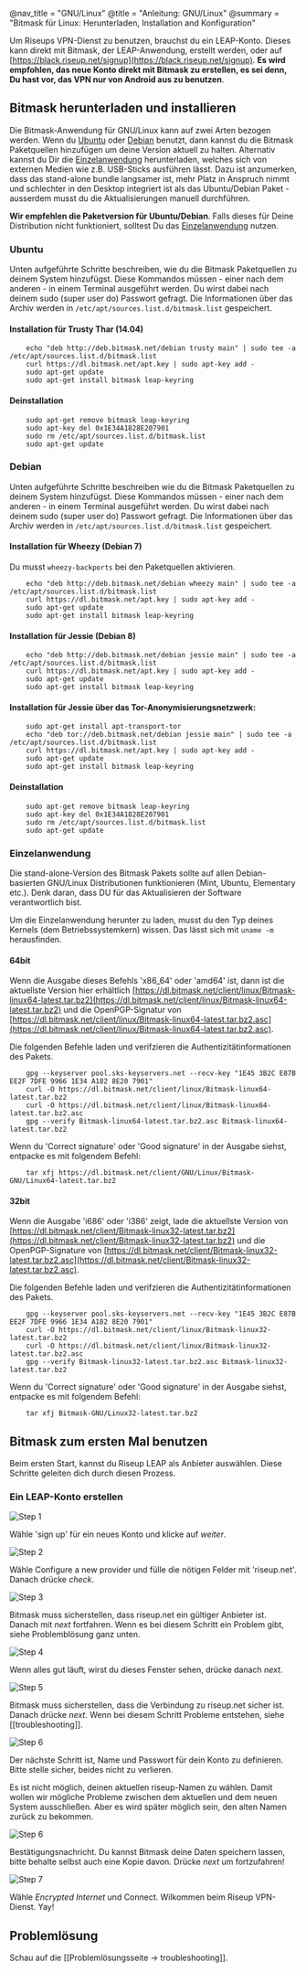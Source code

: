 @nav_title = "GNU/Linux"
@title = "Anleitung: GNU/Linux"
@summary = "Bitmask für Linux: Herunterladen, Installation and Konfiguration"

Um Riseups VPN-Dienst zu benutzen, brauchst du ein LEAP-Konto. Dieses kann direkt mit Bitmask, der LEAP-Anwendung, erstellt werden, oder auf [https://black.riseup.net/signup](https://black.riseup.net/signup). **Es wird empfohlen, das neue Konto direkt mit Bitmask zu erstellen, es sei denn, Du hast vor, das VPN nur von Android aus zu benutzen**.

## Bitmask herunterladen und installieren

Die Bitmask-Anwendung für GNU/Linux kann auf zwei Arten bezogen werden. Wenn du [Ubuntu](#ubuntu) oder [Debian](#debian) benutzt, dann kannst du die Bitmask Paketquellen hinzufügen um deine Version aktuell zu halten. Alternativ kannst du Dir die [Einzelanwendung](#Einzelanwendung) herunterladen, welches sich von externen Medien wie z.B. USB-Sticks ausführen lässt. Dazu ist anzumerken, dass das stand-alone bundle langsamer ist, mehr Platz in Anspruch nimmt und schlechter in den Desktop integriert ist als das Ubuntu/Debian Paket - ausserdem musst du die Aktualisierungen manuell durchführen.

**Wir empfehlen die Paketversion für Ubuntu/Debian**. Falls dieses für Deine Distribution nicht funktioniert, solltest Du das [Einzelanwendung](#Einzelanwendung) nutzen.

### Ubuntu

Unten aufgeführte Schritte beschreiben, wie du die Bitmask Paketquellen zu deinem System hinzufügst. Diese Kommandos müssen - einer nach dem anderen - in einem Terminal ausgeführt werden. Du wirst dabei nach deinem sudo (super user do) Passwort gefragt. Die Informationen über das Archiv werden in `/etc/apt/sources.list.d/bitmask.list` gespeichert.

#### Installation für Trusty Thar (14.04)

        echo "deb http://deb.bitmask.net/debian trusty main" | sudo tee -a /etc/apt/sources.list.d/bitmask.list
        curl https://dl.bitmask.net/apt.key | sudo apt-key add -
        sudo apt-get update
        sudo apt-get install bitmask leap-keyring

#### Deinstallation

        sudo apt-get remove bitmask leap-keyring
        sudo apt-key del 0x1E34A1828E207901
        sudo rm /etc/apt/sources.list.d/bitmask.list
        sudo apt-get update

### Debian

Unten aufgeführte Schritte beschreiben wie du die Bitmask Paketquellen zu deinem System hinzufügst. Diese Kommandos müssen - einer nach dem anderen - in einem Terminal ausgeführt werden. Du wirst dabei nach deinem sudo (super user do) Passwort gefragt. Die Informationen über das Archiv werden in `/etc/apt/sources.list.d/bitmask.list` gespeichert.

#### Installation für Wheezy (Debian 7)

Du musst `wheezy-backports` bei den Paketquellen aktivieren.

        echo "deb http://deb.bitmask.net/debian wheezy main" | sudo tee -a /etc/apt/sources.list.d/bitmask.list
        curl https://dl.bitmask.net/apt.key | sudo apt-key add -
        sudo apt-get update
        sudo apt-get install bitmask leap-keyring

#### Installation für Jessie (Debian 8)

        echo "deb http://deb.bitmask.net/debian jessie main" | sudo tee -a /etc/apt/sources.list.d/bitmask.list
        curl https://dl.bitmask.net/apt.key | sudo apt-key add -
        sudo apt-get update
        sudo apt-get install bitmask leap-keyring

#### Installation für Jessie über das Tor-Anonymisierungsnetzwerk:

        sudo apt-get install apt-transport-tor
        echo "deb tor://deb.bitmask.net/debian jessie main" | sudo tee -a /etc/apt/sources.list.d/bitmask.list
        curl https://dl.bitmask.net/apt.key | sudo apt-key add -
        sudo apt-get update
        sudo apt-get install bitmask leap-keyring

#### Deinstallation

        sudo apt-get remove bitmask leap-keyring
        sudo apt-key del 0x1E34A1828E207901
        sudo rm /etc/apt/sources.list.d/bitmask.list
        sudo apt-get update

### Einzelanwendung

Die stand-alone-Version des Bitmask Pakets sollte auf allen Debian-basierten GNU/Linux Distributionen funktionieren (Mint, Ubuntu, Elementary etc.). Denk daran, dass DU für das Aktualisieren der Software verantwortlich bist.

Um die Einzelanwendung herunter zu laden, musst du den Typ deines Kernels (dem Betriebssystemkern) wissen. Das lässt sich mit `uname -m` herausfinden.

#### 64bit

Wenn die Ausgabe dieses Befehls 'x86_64' oder 'amd64' ist, dann ist die aktuellste Version hier erhältlich [https://dl.bitmask.net/client/linux/Bitmask-linux64-latest.tar.bz2](https://dl.bitmask.net/client/linux/Bitmask-linux64-latest.tar.bz2) und die OpenPGP-Signatur von [https://dl.bitmask.net/client/linux/Bitmask-linux64-latest.tar.bz2.asc](https://dl.bitmask.net/client/linux/Bitmask-linux64-latest.tar.bz2.asc).

Die folgenden Befehle laden und verifzieren die Authentizitätinformationen des Pakets.

        gpg --keyserver pool.sks-keyservers.net --recv-key "1E45 3B2C E87B EE2F 7DFE 9966 1E34 A182 8E20 7901"
        curl -O https://dl.bitmask.net/client/linux/Bitmask-linux64-latest.tar.bz2
        curl -O https://dl.bitmask.net/client/linux/Bitmask-linux64-latest.tar.bz2.asc
        gpg --verify Bitmask-linux64-latest.tar.bz2.asc Bitmask-linux64-latest.tar.bz2

Wenn du 'Correct signature' oder 'Good signature' in der Ausgabe siehst, entpacke es mit folgendem Befehl:

        tar xfj https://dl.bitmask.net/client/GNU/Linux/Bitmask-GNU/Linux64-latest.tar.bz2

#### 32bit

Wenn die Ausgabe 'i686' oder 'i386' zeigt, lade die aktuellste Version von [https://dl.bitmask.net/client/Bitmask-linux32-latest.tar.bz2](https://dl.bitmask.net/client/Bitmask-linux32-latest.tar.bz2) und die OpenPGP-Signature von [https://dl.bitmask.net/client/Bitmask-linux32-latest.tar.bz2.asc](https://dl.bitmask.net/client/Bitmask-linux32-latest.tar.bz2.asc). 

Die folgenden Befehle laden und verifzieren die Authentizitätinformationen des Pakets.

        gpg --keyserver pool.sks-keyservers.net --recv-key "1E45 3B2C E87B EE2F 7DFE 9966 1E34 A182 8E20 7901"
        curl -O https://dl.bitmask.net/client/linux/Bitmask-linux32-latest.tar.bz2
        curl -O https://dl.bitmask.net/client/linux/Bitmask-linux32-latest.tar.bz2.asc
        gpg --verify Bitmask-linux32-latest.tar.bz2.asc Bitmask-linux32-latest.tar.bz2

Wenn du 'Correct signature' oder 'Good signature' in der Ausgabe siehst, entpacke es mit folgendem Befehl:

        tar xfj Bitmask-GNU/Linux32-latest.tar.bz2

## Bitmask zum ersten Mal benutzen

Beim ersten Start, kannst du Riseup LEAP als Anbieter auswählen. Diese Schritte geleiten dich durch diesen Prozess.

### Ein LEAP-Konto erstellen

![Step 1](Bitmask-1.png)

Wähle 'sign up' für ein neues Konto und klicke auf *weiter*.

![Step 2](Bitmask-2.png)

Wähle Configure a new provider und fülle die nötigen Felder mit 'riseup.net'. Danach drücke *check*.

![Step 3](Bitmask-3.png)

Bitmask muss sicherstellen, dass riseup.net ein gültiger Anbieter ist. Danach mit *next* fortfahren. Wenn es bei diesem Schritt ein Problem gibt, siehe Problemblösung ganz unten.

![Step 4](Bitmask-4.png)

Wenn alles gut läuft, wirst du dieses Fenster sehen, drücke danach *next*.

![Step 5](Bitmask-5.png)

Bitmask muss sicherstellen, dass die Verbindung zu riseup.net sicher ist. Danach drücke *next*. Wenn bei diesem Schritt Probleme entstehen, siehe [[troubleshooting]].

![Step 6](Bitmask-6.png)

Der nächste Schritt ist, Name und Passwort für dein Konto zu definieren. Bitte stelle sicher, beides nicht zu verlieren.

Es ist nicht möglich, deinen aktuellen riseup-Namen zu wählen. Damit wollen wir mögliche Probleme zwischen dem aktuellen und dem neuen System ausschließen. Aber es wird später möglich sein, den alten Namen zurück zu bekommen.

![Step 6](Bitmask-7.png)

Bestätigungsnachricht. Du kannst Bitmask deine Daten speichern lassen, bitte behalte selbst auch eine Kopie davon. Drücke *next* um fortzufahren!

![Step 7](Bitmask-8.png)

Wähle *Encrypted Internet* und Connect. Wilkommen beim Riseup VPN-Dienst. Yay!

## Problemlösung

Schau auf die [[Problemlösungsseite -> troubleshooting]].
